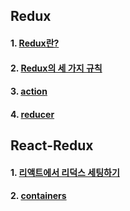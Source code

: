 ## Redux

#### 1. [Redux란?](https://github.com/Ubinquitous/Details/blob/master/Redux/Redux%EB%9E%80%3F.md)

#### 2. [Redux의 세 가지 규칙](https://github.com/Ubinquitous/Details/blob/master/Redux/rule.md)

#### 3. [action](https://github.com/Ubinquitous/Details/blob/master/Redux/action.md)

#### 4. [reducer](https://github.com/Ubinquitous/Details/blob/master/Redux/reducer.md)

## React-Redux

#### 1. [리액트에서 리덕스 세팅하기](https://github.com/Ubinquitous/Details/blob/master/Redux/redux-store.md)

#### 2. [containers](https://github.com/Ubinquitous/Details/blob/master/Redux/containers.md)
